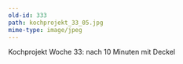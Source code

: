 ```yaml
---
old-id: 333
path: kochprojekt_33_05.jpg
mime-type: image/jpeg
---
```

Kochprojekt Woche 33:
nach 10 Minuten mit Deckel
